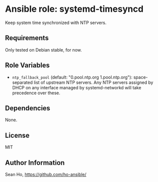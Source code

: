 # Ansible role: systemd-timesyncd
Keep system time synchronized with NTP servers.

## Requirements
Only tested on Debian stable, for now.

## Role Variables
+ `ntp_fallback_pool` (default: "0.pool.ntp.org 1.pool.ntp.org"):
  space-separated list of upstream NTP servers.
  Any NTP servers assigned by DHCP on any interface managed by
  systemd-networkd will take precedence over these.

## Dependencies
None.

## License
MIT

## Author Information
Sean Ho, https://github.com/ho-ansible/
